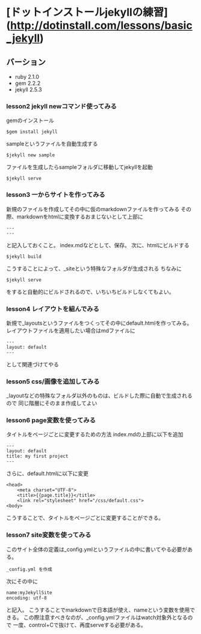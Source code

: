# [ドットインストールjekyllの練習] (http://dotinstall.com/lessons/basic_jekyll)


## バーション
  - ruby 2.1.0
  - gem 2.2.2
  - jekyll 2.5.3

### lesson2  jekyll newコマンド使ってみる
gemのインストール
```
$gem install jekyll
```
sampleというファイルを自動生成する
```
$jekyll new sample	
```
ファイルを生成したらsampleフォルダに移動してjekyllを起動
```
$jekyll serve
```

### lesson3 一からサイトを作ってみる

新規のファイルを作成してその中に仮のmarkdownファイルを作ってみる
その際、markdownをhtmlに変換するおまじないとして上部に
```
---
---
```
と記入しておくこと。
index.mdなどとして、保存。
次に、htmlにビルドする
```
$jekyll build
```
こうすることによって、_siteという特殊なフォルダが生成される
ちなみに
```
$jekyll serve
```
をすると自動的にビルドされるので、いちいちビルドしなくてもよい。

### lesson4 レイアウトを組んでみる

新規で_layoutsというファイルをつくってその中にdefault.htmlを作ってみる。
レイアウトファイルを適用したい場合はmdファイルに
```
---
layout: default
---
```
として関連づけてやる	

### lesson5 css/画像を追加してみる

_layoutなどの特殊なフォルダ以外のものは、ビルドした際に自動で生成されるので
同じ階層にそのまま作成してよい

### lesson6 page変数を使ってみる

タイトルをページごとに変更するための方法
index.mdの上部に以下を追加
```
---
layout: default
title: my first project
---
```
さらに、default.htmlに以下に変更
```
<head>
	<meta charset="UTF-8">
	<title>{{page.title}}</title>
	<link rel="stylesheet" href="/css/default.css">
<body>
```
こうすることで、タイトルをページごとに変更することができる。

### lesson7 site変数を使ってみる

このサイト全体の定義は_config.ymlというファイルの中に書いてやる必要がある。
```
_config.yml を作成
```
次にその中に
```
name:myJekyllSite
encoding: utf-8
```
と記入。
こうすることでmarkdownで日本語が使え、nameという変数を使用できる。
この際注意すべきなのが、_config.ymlファイルはwatch対象外となるので
一度、control+Cで抜けて、再度serveする必要がある。
